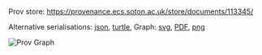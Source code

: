 
Prov store: https://provenance.ecs.soton.ac.uk/store/documents/113345/

Alternative serialisations: [json](https://provenance.ecs.soton.ac.uk/store/documents/113345.json), [turtle](https://provenance.ecs.soton.ac.uk/store/documents/113345.ttl),
Graph: [svg](https://provenance.ecs.soton.ac.uk/store/documents/113345.svg), [PDF](https://provenance.ecs.soton.ac.uk/store/documents/113345.pdf), [png](https://provenance.ecs.soton.ac.uk/store/documents/113345.png)

![Prov Graph](https://provenance.ecs.soton.ac.uk/store/documents/113345.png)

        